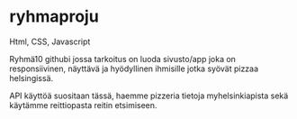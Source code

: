 # ryhmaproju

Html, CSS, Javascript

Ryhmä10 githubi jossa tarkoitus on luoda sivusto/app joka on responsiivinen, näyttävä ja hyödyllinen ihmisille jotka syövät pizzaa helsingissä.

API käyttöä suositaan tässä, haemme pizzeria tietoja myhelsinkiapista sekä käytämme reittiopasta reitin etsimiseen.
